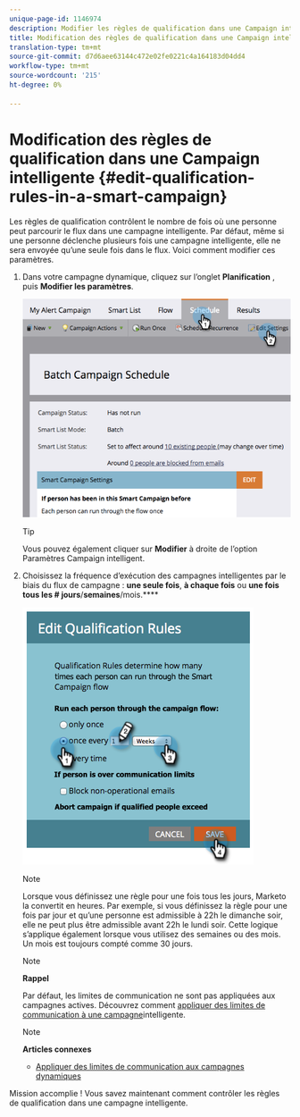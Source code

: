 ```yaml
---
unique-page-id: 1146974
description: Modifier les règles de qualification dans une Campaign intelligente - Docs marketing - Documentation du produit
title: Modification des règles de qualification dans une Campaign intelligente
translation-type: tm+mt
source-git-commit: d7d6aee63144c472e02fe0221c4a164183d04dd4
workflow-type: tm+mt
source-wordcount: '215'
ht-degree: 0%

---
```



# Modification des règles de qualification dans une Campaign intelligente {#edit-qualification-rules-in-a-smart-campaign}

Les règles de qualification contrôlent le nombre de fois où une personne peut parcourir le flux dans une campagne intelligente. Par défaut, même si une personne déclenche plusieurs fois une campagne intelligente, elle ne sera envoyée qu’une seule fois dans le flux. Voici comment modifier ces paramètres.

1. Dans votre campagne dynamique, cliquez sur l’onglet **Planification** , puis **Modifier les paramètres**.

   ![](assets/programeditsettings-hands.png)

   >[!TIP]
   >
   >Vous pouvez également cliquer sur **Modifier** à droite de l’option Paramètres Campaign intelligent.

1. Choisissez la fréquence d’exécution des campagnes intelligentes par le biais du flux de campagne : **une seule fois**, **à chaque fois** ou **une fois tous les # jours**/**semaines**/mois.****

   ![](assets/edit-qualification-rules-in-a-smart-campaign.png)

   >[!NOTE]
   >
   >Lorsque vous définissez une règle pour une fois tous les jours, Marketo la convertit en heures. Par exemple, si vous définissez la règle pour une fois par jour et qu’une personne est admissible à 22h le dimanche soir, elle ne peut plus être admissible avant 22h le lundi soir. Cette logique s’applique également lorsque vous utilisez des semaines ou des mois. Un mois est toujours compté comme 30 jours.

   >[!NOTE]
   >
   >**Rappel**
   >
   >
   >Par défaut, les limites de communication ne sont pas appliquées aux campagnes actives. Découvrez comment [appliquer des limites de communication à une campagne](apply-communication-limits-to-smart-campaign.md)intelligente.

   >[!NOTE]
   >
   >**Articles connexes**
   >
   >    
   >    
   >    * [Appliquer des limites de communication aux campagnes dynamiques](apply-communication-limits-to-smart-campaign.md)


Mission accomplie ! Vous savez maintenant comment contrôler les règles de qualification dans une campagne intelligente.